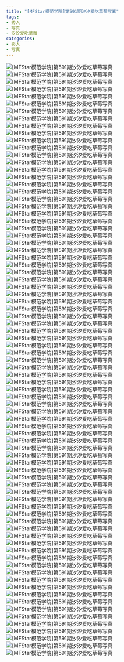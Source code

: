 ```yaml
---
title: "[MFStar模范学院]第591期汐汐爱吃草莓写真"
tags: 
- 秀人
- 写真
- 汐汐爱吃草莓
categories:
- 秀人
- 写真
---
```


![[MFStar模范学院]第591期汐汐爱吃草莓写真](https://img.ilovese.xyz/1734710772280.webp)
![[MFStar模范学院]第591期汐汐爱吃草莓写真](https://img.ilovese.xyz/1734710773764.webp)
![[MFStar模范学院]第591期汐汐爱吃草莓写真](https://img.ilovese.xyz/1734710775507.webp)
![[MFStar模范学院]第591期汐汐爱吃草莓写真](https://img.ilovese.xyz/1734710777208.webp)
![[MFStar模范学院]第591期汐汐爱吃草莓写真](https://img.ilovese.xyz/1734710778973.webp)
![[MFStar模范学院]第591期汐汐爱吃草莓写真](https://img.ilovese.xyz/1734710780413.webp)
![[MFStar模范学院]第591期汐汐爱吃草莓写真](https://img.ilovese.xyz/1734710781682.webp)
![[MFStar模范学院]第591期汐汐爱吃草莓写真](https://img.ilovese.xyz/1734710783062.webp)
![[MFStar模范学院]第591期汐汐爱吃草莓写真](https://img.ilovese.xyz/1734710784345.webp)
![[MFStar模范学院]第591期汐汐爱吃草莓写真](https://img.ilovese.xyz/1734710785875.webp)
![[MFStar模范学院]第591期汐汐爱吃草莓写真](https://img.ilovese.xyz/1734710787433.webp)
![[MFStar模范学院]第591期汐汐爱吃草莓写真](https://img.ilovese.xyz/1734710788996.webp)
![[MFStar模范学院]第591期汐汐爱吃草莓写真](https://img.ilovese.xyz/1734710790488.webp)
![[MFStar模范学院]第591期汐汐爱吃草莓写真](https://img.ilovese.xyz/1734710792377.webp)
![[MFStar模范学院]第591期汐汐爱吃草莓写真](https://img.ilovese.xyz/1734710794055.webp)
![[MFStar模范学院]第591期汐汐爱吃草莓写真](https://img.ilovese.xyz/1734710795655.webp)
![[MFStar模范学院]第591期汐汐爱吃草莓写真](https://img.ilovese.xyz/1734710797112.webp)
![[MFStar模范学院]第591期汐汐爱吃草莓写真](https://img.ilovese.xyz/1734710798419.webp)
![[MFStar模范学院]第591期汐汐爱吃草莓写真](https://img.ilovese.xyz/1734710799864.webp)
![[MFStar模范学院]第591期汐汐爱吃草莓写真](https://img.ilovese.xyz/1734710801391.webp)
![[MFStar模范学院]第591期汐汐爱吃草莓写真](https://img.ilovese.xyz/1734710802649.webp)
![[MFStar模范学院]第591期汐汐爱吃草莓写真](https://img.ilovese.xyz/1734710804195.webp)
![[MFStar模范学院]第591期汐汐爱吃草莓写真](https://img.ilovese.xyz/1734710805627.webp)
![[MFStar模范学院]第591期汐汐爱吃草莓写真](https://img.ilovese.xyz/1734710807479.webp)
![[MFStar模范学院]第591期汐汐爱吃草莓写真](https://img.ilovese.xyz/1734710808880.webp)
![[MFStar模范学院]第591期汐汐爱吃草莓写真](https://img.ilovese.xyz/1734710810629.webp)
![[MFStar模范学院]第591期汐汐爱吃草莓写真](https://img.ilovese.xyz/1734710811944.webp)
![[MFStar模范学院]第591期汐汐爱吃草莓写真](https://img.ilovese.xyz/1734710813501.webp)
![[MFStar模范学院]第591期汐汐爱吃草莓写真](https://img.ilovese.xyz/1734710815066.webp)
![[MFStar模范学院]第591期汐汐爱吃草莓写真](https://img.ilovese.xyz/1734710816875.webp)
![[MFStar模范学院]第591期汐汐爱吃草莓写真](https://img.ilovese.xyz/1734710818559.webp)
![[MFStar模范学院]第591期汐汐爱吃草莓写真](https://img.ilovese.xyz/1734710820531.webp)
![[MFStar模范学院]第591期汐汐爱吃草莓写真](https://img.ilovese.xyz/1734710821961.webp)
![[MFStar模范学院]第591期汐汐爱吃草莓写真](https://img.ilovese.xyz/1734710823331.webp)
![[MFStar模范学院]第591期汐汐爱吃草莓写真](https://img.ilovese.xyz/1734710824791.webp)
![[MFStar模范学院]第591期汐汐爱吃草莓写真](https://img.ilovese.xyz/1734710826215.webp)
![[MFStar模范学院]第591期汐汐爱吃草莓写真](https://img.ilovese.xyz/1734710827939.webp)
![[MFStar模范学院]第591期汐汐爱吃草莓写真](https://img.ilovese.xyz/1734710829269.webp)
![[MFStar模范学院]第591期汐汐爱吃草莓写真](https://img.ilovese.xyz/1734710830810.webp)
![[MFStar模范学院]第591期汐汐爱吃草莓写真](https://img.ilovese.xyz/1734710832238.webp)
![[MFStar模范学院]第591期汐汐爱吃草莓写真](https://img.ilovese.xyz/1734710833647.webp)
![[MFStar模范学院]第591期汐汐爱吃草莓写真](https://img.ilovese.xyz/1734710835134.webp)
![[MFStar模范学院]第591期汐汐爱吃草莓写真](https://img.ilovese.xyz/1734710836627.webp)
![[MFStar模范学院]第591期汐汐爱吃草莓写真](https://img.ilovese.xyz/1734710838045.webp)
![[MFStar模范学院]第591期汐汐爱吃草莓写真](https://img.ilovese.xyz/1734710839706.webp)
![[MFStar模范学院]第591期汐汐爱吃草莓写真](https://img.ilovese.xyz/1734710841119.webp)
![[MFStar模范学院]第591期汐汐爱吃草莓写真](https://img.ilovese.xyz/1734710842475.webp)
![[MFStar模范学院]第591期汐汐爱吃草莓写真](https://img.ilovese.xyz/1734710844406.webp)
![[MFStar模范学院]第591期汐汐爱吃草莓写真](https://img.ilovese.xyz/1734710845875.webp)
![[MFStar模范学院]第591期汐汐爱吃草莓写真](https://img.ilovese.xyz/1734710847870.webp)
![[MFStar模范学院]第591期汐汐爱吃草莓写真](https://img.ilovese.xyz/1734710849569.webp)
![[MFStar模范学院]第591期汐汐爱吃草莓写真](https://img.ilovese.xyz/1734710851041.webp)
![[MFStar模范学院]第591期汐汐爱吃草莓写真](https://img.ilovese.xyz/1734710852229.webp)
![[MFStar模范学院]第591期汐汐爱吃草莓写真](https://img.ilovese.xyz/1734710853564.webp)
![[MFStar模范学院]第591期汐汐爱吃草莓写真](https://img.ilovese.xyz/1734710854744.webp)
![[MFStar模范学院]第591期汐汐爱吃草莓写真](https://img.ilovese.xyz/1734710856393.webp)
![[MFStar模范学院]第591期汐汐爱吃草莓写真](https://img.ilovese.xyz/1734710857670.webp)
![[MFStar模范学院]第591期汐汐爱吃草莓写真](https://img.ilovese.xyz/1734710859039.webp)
![[MFStar模范学院]第591期汐汐爱吃草莓写真](https://img.ilovese.xyz/1734710860284.webp)
![[MFStar模范学院]第591期汐汐爱吃草莓写真](https://img.ilovese.xyz/1734710861770.webp)
![[MFStar模范学院]第591期汐汐爱吃草莓写真](https://img.ilovese.xyz/1734710863141.webp)
![[MFStar模范学院]第591期汐汐爱吃草莓写真](https://img.ilovese.xyz/1734710864612.webp)
![[MFStar模范学院]第591期汐汐爱吃草莓写真](https://img.ilovese.xyz/1734710866643.webp)
![[MFStar模范学院]第591期汐汐爱吃草莓写真](https://img.ilovese.xyz/1734710868148.webp)
![[MFStar模范学院]第591期汐汐爱吃草莓写真](https://img.ilovese.xyz/1734710869722.webp)
![[MFStar模范学院]第591期汐汐爱吃草莓写真](https://img.ilovese.xyz/1734710871200.webp)
![[MFStar模范学院]第591期汐汐爱吃草莓写真](https://img.ilovese.xyz/1734710872626.webp)
![[MFStar模范学院]第591期汐汐爱吃草莓写真](https://img.ilovese.xyz/1734710874288.webp)
![[MFStar模范学院]第591期汐汐爱吃草莓写真](https://img.ilovese.xyz/1734710875642.webp)
![[MFStar模范学院]第591期汐汐爱吃草莓写真](https://img.ilovese.xyz/1734710877486.webp)
![[MFStar模范学院]第591期汐汐爱吃草莓写真](https://img.ilovese.xyz/1734710879240.webp)
![[MFStar模范学院]第591期汐汐爱吃草莓写真](https://img.ilovese.xyz/1734710880660.webp)
![[MFStar模范学院]第591期汐汐爱吃草莓写真](https://img.ilovese.xyz/1734710882208.webp)
![[MFStar模范学院]第591期汐汐爱吃草莓写真](https://img.ilovese.xyz/1734710883921.webp)
![[MFStar模范学院]第591期汐汐爱吃草莓写真](https://img.ilovese.xyz/1734710885965.webp)
![[MFStar模范学院]第591期汐汐爱吃草莓写真](https://img.ilovese.xyz/1734710887711.webp)
![[MFStar模范学院]第591期汐汐爱吃草莓写真](https://img.ilovese.xyz/1734710889296.webp)
![[MFStar模范学院]第591期汐汐爱吃草莓写真](https://img.ilovese.xyz/1734710890737.webp)
![[MFStar模范学院]第591期汐汐爱吃草莓写真](https://img.ilovese.xyz/1734710891998.webp)
![[MFStar模范学院]第591期汐汐爱吃草莓写真](https://img.ilovese.xyz/1734710893438.webp)
![[MFStar模范学院]第591期汐汐爱吃草莓写真](https://img.ilovese.xyz/1734710895106.webp)
